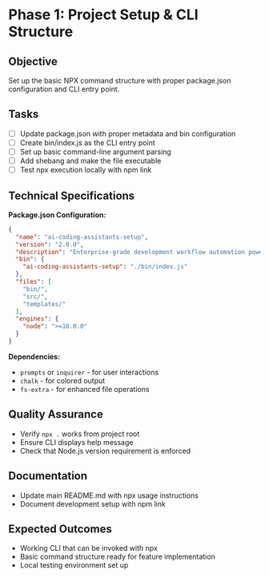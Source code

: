 # Phase 1: Project Setup & CLI Structure

## Objective
Set up the basic NPX command structure with proper package.json configuration and CLI entry point.

## Tasks

- [ ] Update package.json with proper metadata and bin configuration
- [ ] Create bin/index.js as the CLI entry point
- [ ] Set up basic command-line argument parsing
- [ ] Add shebang and make the file executable
- [ ] Test npx execution locally with npm link

## Technical Specifications

**Package.json Configuration:**
```json
{
  "name": "ai-coding-assistants-setup",
  "version": "2.0.0",
  "description": "Enterprise-grade development workflow automation powered by AI coding assistants",
  "bin": {
    "ai-coding-assistants-setup": "./bin/index.js"
  },
  "files": [
    "bin/",
    "src/",
    "templates/"
  ],
  "engines": {
    "node": ">=18.0.0"
  }
}
```

**Dependencies:**
- `prompts` or `inquirer` - for user interactions
- `chalk` - for colored output
- `fs-extra` - for enhanced file operations

## Quality Assurance

- Verify `npx .` works from project root
- Ensure CLI displays help message
- Check that Node.js version requirement is enforced

## Documentation

- Update main README.md with npx usage instructions
- Document development setup with npm link

## Expected Outcomes

- Working CLI that can be invoked with npx
- Basic command structure ready for feature implementation
- Local testing environment set up